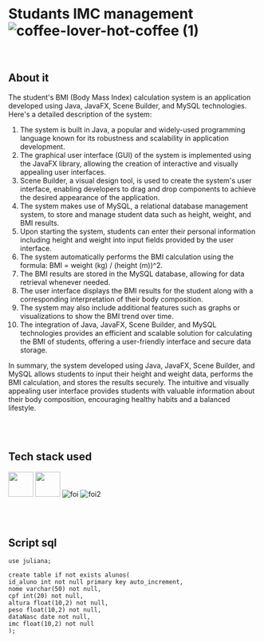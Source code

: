 # Studants IMC management ![coffee-lover-hot-coffee (1)](https://github.com/giovaniavila/Crud/assets/112128418/bff0a0b5-5381-4c4e-a3f9-22b2629376ed)



<br>

## About it
The student's BMI (Body Mass Index) calculation system is an application developed using Java, JavaFX, Scene Builder, and MySQL technologies. Here's a detailed description of the system:

1. The system is built in Java, a popular and widely-used programming language known for its robustness and scalability in application development. <br>
2. The graphical user interface (GUI) of the system is implemented using the JavaFX library, allowing the creation of interactive and visually appealing user interfaces. <br>
3. Scene Builder, a visual design tool, is used to create the system's user interface, enabling developers to drag and drop components to achieve the desired appearance of the application. <br>
4. The system makes use of MySQL, a relational database management system, to store and manage student data such as height, weight, and BMI results. <br>
5. Upon starting the system, students can enter their personal information including height and weight into input fields provided by the user interface. <br>
6. The system automatically performs the BMI calculation using the formula: BMI = weight (kg) / (height (m))^2. <br>
7. The BMI results are stored in the MySQL database, allowing for data retrieval whenever needed. <br>
8. The user interface displays the BMI results for the student along with a corresponding interpretation of their body composition. <br>
9. The system may also include additional features such as graphs or visualizations to show the BMI trend over time. <br>
10. The integration of Java, JavaFX, Scene Builder, and MySQL technologies provides an efficient and scalable solution for calculating the BMI of students, offering a user-friendly interface and secure data storage. <br>

In summary, the system developed using Java, JavaFX, Scene Builder, and MySQL allows students to input their height and weight data, performs the BMI calculation, and stores the results securely. The intuitive and visually appealing user interface provides students with valuable information about their body composition, encouraging healthy habits and a balanced lifestyle.

<br>
<br>

## Tech stack used


<img src="https://cdn.jsdelivr.net/gh/devicons/devicon/icons/java/java-original-wordmark.svg" width="50" /> <img src="https://cdn.jsdelivr.net/gh/devicons/devicon/icons/mysql/mysql-original.svg" width="50" /> ![foi](https://github.com/giovaniavila/Crud/assets/112128418/50dd93ce-e954-4673-b29f-cc7f6a930071) ![foi2](https://github.com/giovaniavila/Crud/assets/112128418/81912f04-d7cb-41e8-98d9-eb1266c7818a)

<br>
<br>
          

## Script sql
```create database juliana;
use juliana;

create table if not exists alunos(
id_aluno int not null primary key auto_increment,
nome varchar(50) not null,
cpf int(20) not null,
altura float(10,2) not null,
peso float(10,2) not null,
dataNasc date not null,
imc float(10,2) not null
);

